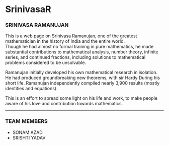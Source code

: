 # SrinivasaR

### SRINIVASA RAMANUJAN

This is a web page on Srinivasa Ramanujan, one of the greatest mathematician in the history of India and the entire world.  
Though he had almost no formal training in pure mathematics, he made substantial contributions to mathematical analysis, number theory, infinite series, and continued fractions, including solutions to mathematical problems considered to be unsolvable.

Ramanujan initially developed his own mathematical research in isolation.
He had produced groundbreaking new theorems, with sir Hardy During his short life.
Ramanujan independently compiled nearly 3,900 results (mostly identities and equations).

This is an effort to spread some light on his life and work, to make people aware of his love and contribution towards mathematics.

---
### TEAM MEMBERS
* SONAM AZAD  
* SRISHTI YADAV
